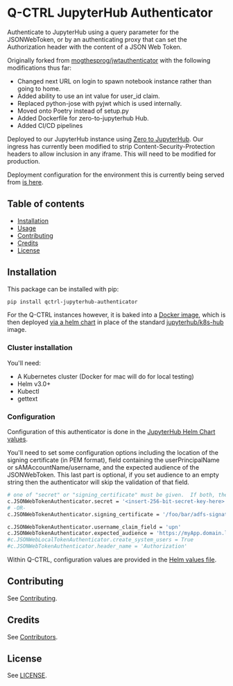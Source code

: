 # Q-CTRL JupyterHub Authenticator

Authenticate to JupyterHub using a query parameter for the JSONWebToken, or by an authenticating proxy that can set the Authorization header with the content of a JSON Web Token.

Originally forked from [mogthesprog/jwtauthenticator](https://github.com/mogthesprog/jwtauthenticator) with the following modifications thus far:

- Changed next URL on login to spawn notebook instance rather than going to home.
- Added ability to use an int value for user_id claim.
- Replaced python-jose with pyjwt which is used internally.
- Moved onto Poetry instead of setup.py
- Added Dockerfile for zero-to-jupyterhub Hub.
- Added CI/CD pipelines

Deployed to our JupyterHub instance using [Zero to JupyterHub](https://zero-to-jupyterhub.readthedocs.io). Our ingress has currently been modified to strip Content-Security-Protection headers to allow inclusion in any iframe. This will need to be modified for production.

Deployment configuration for the environment this is currently being served from [is here](https://github.com/qctrl/jupyterhub-deploy/tree/master/front-end-research).

## Table of contents

- [Installation](#installation)
- [Usage](#usage)
- [Contributing](#contributing)
- [Credits](#credits)
- [License](#license)

## Installation

This package can be installed with pip:

```bash
pip install qctrl-jupyterhub-authenticator
```

For the Q-CTRL instances however, it is baked into a [Docker image](https://hub.docker.com/repository/docker/qctrl/jupyterhub-authenticator), which is then deployed [via a helm chart](https://github.com/qctrl/jupyterhub-deploy/blob/master/app-prod/apply-changes.sh#L22) in place of the standard [jupyterhub/k8s-hub](https://hub.docker.com/r/jupyterhub/k8s-hub) image.

### Cluster installation

You'll need:

- A Kubernetes cluster (Docker for mac will do for local testing)
- Helm v3.0+
- Kubectl
- gettext

### Configuration

Configuration of this authenticator is done in the [JupyterHub Helm Chart values](https://github.com/qctrl/jupyterhub-deploy/blob/master/front-end-research/config.yaml).

You'll need to set some configuration options including the location of the signing certificate (in PEM format), field containing the userPrincipalName or sAMAccountName/username, and the expected audience of the JSONWebToken. This last part is optional, if you set audience to an empty string then the authenticator will skip the validation of that field.

```bash
# one of "secret" or "signing_certificate" must be given.  If both, then "secret" will be the signing method used.
c.JSONWebTokenAuthenticator.secret = '<insert-256-bit-secret-key-here>'            # The secrect key used to generate the given token
# -OR-
c.JSONWebTokenAuthenticator.signing_certificate = '/foo/bar/adfs-signature.crt'    # The certificate used to sign the incoming JSONWebToken, must be in PEM Format

c.JSONWebTokenAuthenticator.username_claim_field = 'upn'                           # The claim field contianing the username/sAMAccountNAme/userPrincipalName
c.JSONWebTokenAuthenticator.expected_audience = 'https://myApp.domain.local/'               # This config option should match the aud field of the JSONWebToken, empty string to disable the validation of this field.
#c.JSONWebLocalTokenAuthenticator.create_system_users = True                       # This will enable local user creation upon authentication, requires JSONWebTokenLocalAuthenticator
#c.JSONWebTokenAuthenticator.header_name = 'Authorization'                         # default value
```

Within Q-CTRL, configuration values are provided in the [Helm values file](https://github.com/qctrl/jupyterhub-deploy/blob/master/app-prod/config.yaml).

## Contributing

See [Contributing](https://github.com/qctrl/.github/blob/master/CONTRIBUTING.md).

## Credits

See [Contributors](https://github.com/qctrl/jupyterhub-authenticator/graphs/contributors).

## License

See [LICENSE](LICENSE).
